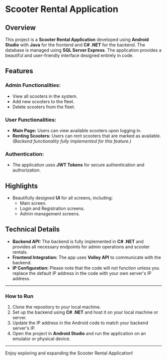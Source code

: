 
# Scooter Rental Application

## Overview
This project is a **Scooter Rental Application** developed using **Android Studio** with **Java** for the frontend and **C# .NET** for the backend. The database is managed using **SQL Server Express**. The application provides a beautiful and user-friendly interface designed entirely in code.

## Features

### Admin Functionalities:
- View all scooters in the system.
- Add new scooters to the fleet.
- Delete scooters from the fleet.

### User Functionalities:
- **Main Page:** Users can view available scooters upon logging in.
- **Renting Scooters:** Users can rent scooters that are marked as available. *(Backend functionality fully implemented for this feature.)*

### Authentication:
- The application uses **JWT Tokens** for secure authentication and authorization.

## Highlights
- Beautifully designed **UI** for all screens, including:
  - Main screen.
  - Login and Registration screens.
  - Admin management screens.

## Technical Details
- **Backend API:** The backend is fully implemented in **C# .NET** and provides all necessary endpoints for admin operations and scooter rentals.
- **Frontend Integration:** The app uses **Volley API** to communicate with the backend.
- **IP Configuration:** Please note that the code will not function unless you replace the default IP address in the code with your own server's IP address.

---

### How to Run
1. Clone the repository to your local machine.
2. Set up the backend using **C# .NET** and host it on your local machine or server.
3. Update the IP address in the Android code to match your backend server's IP.
4. Open the project in **Android Studio** and run the application on an emulator or physical device.

---

Enjoy exploring and expanding the Scooter Rental Application!
